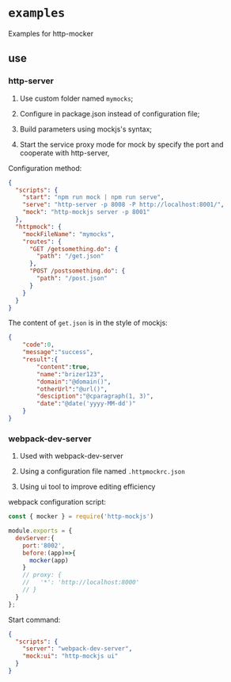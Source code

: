 # `examples`

Examples for http-mocker

## use

### http-server

1. Use custom folder named `mymocks`;

2. Configure in package.json instead of configuration file;

3. Build parameters using mockjs's syntax;

4. Start the service proxy mode for mock by specify the port and cooperate with http-server,

Configuration method:

``` json
{
  "scripts": {
    "start": "npm run mock | npm run serve",
    "serve": "http-server -p 8008 -P http://localhost:8001/",
    "mock": "http-mockjs server -p 8001"
  },
  "httpmock": {
    "mockFileName": "mymocks",
    "routes": {
      "GET /getsomething.do": {
        "path": "/get.json"
      },
      "POST /postsomething.do": {
        "path": "/post.json"
      }
    }
  }
}
```

The content of `get.json` is in the style of mockjs:

``` json
{
    "code":0,
    "message":"success",
    "result":{
        "content":true,
        "name":"brizer123",
        "domain":"@domain()",
        "otherUrl":"@url()",
        "desciption":"@cparagraph(1, 3)",
        "date":"@date('yyyy-MM-dd')"
    }
}
```

### webpack-dev-server

1. Used with webpack-dev-server

2. Using a configuration file named `.httpmockrc.json`

3. Using ui tool to improve editing efficiency

webpack configuration script:

``` js
const { mocker } = require('http-mockjs')

module.exports = {
  devServer:{
    port:'8002',
    before:(app)=>{
      mocker(app)
    }
    // proxy: {
    //   '*': 'http://localhost:8000'
    // }
  }
};
```

Start command:

``` json
{
  "scripts": {
    "server": "webpack-dev-server",
    "mock:ui": "http-mockjs ui"
  }
}

```